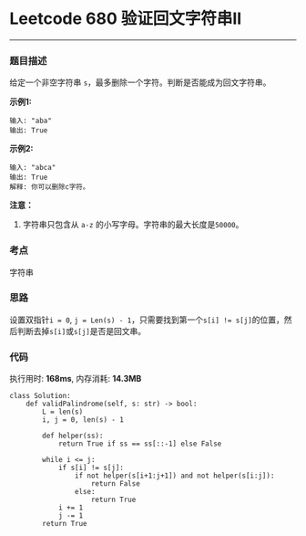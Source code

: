 # Leetcode 680 验证回文字符串II
***
### 题目描述

给定一个非空字符串 `s`，最多删除一个字符。判断是否能成为回文字符串。

**示例1:**

	输入: "aba"
	输出: True
	
**示例2:**

	输入: "abca"
	输出: True
	解释: 你可以删除c字符。


**注意：**

1. 字符串只包含从 `a-z` 的小写字母。字符串的最大长度是`50000`。


### 考点

字符串

### 思路

设置双指针`i = 0`, `j = Len(s) - 1`，只需要找到第一个`s[i] != s[j]`的位置，然后判断去掉`s[i]`或`s[j]`是否是回文串。


### 代码
执行用时: **168ms**, 内存消耗: **14.3MB**

```
class Solution:
    def validPalindrome(self, s: str) -> bool:
        L = len(s)
        i, j = 0, len(s) - 1
        
        def helper(ss):
            return True if ss == ss[::-1] else False
        
        while i <= j:
            if s[i] != s[j]:
                if not helper(s[i+1:j+1]) and not helper(s[i:j]):
                    return False
                else:
                    return True
            i += 1
            j -= 1
        return True
```

